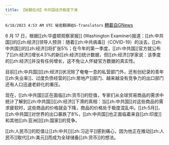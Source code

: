 ```yaml
---
title: 【秘翻在线】中共国经济极度下滑
---
```

`6/18/2023 4:53 AM UTC 秘密翻譯組G-Translators` [轉載自GNews](https://gnews.org/articles/1391142)

         

6 月 17 日，根据[[zh:华盛顿观察家报]] (Washington Examiner)报道：[[zh:中共国]]的[[zh:经济]]领导人预测：随着[[zh:中共病毒]]（COVID-19）的淡去，[[zh:中共国]]的[[zh:经济]]将扩张5%；在今年的第一季度，[[zh:中共国]]官方就公布了[[zh:经济]]增长4.5%的新[[zh:经济]]统计数据，但[[zh:经济]]学家说：该季度的[[zh:经济]]并没有任何增长，这不免让人怀疑官方数据的真实性。

目前[[zh:中共国]][[zh:经济]]状况除了奄奄一息的私营部门外，还有创纪录的青年[[zh:失业率]]、过度负债经营的[[zh:房地产]]部门、越来越没有竞争力的出口部门还有人口迅速老龄化的重压。

现在，[[zh:中共国]]正在面临[[zh:货币]]的贬值，专家们从全球贸易商品的需求中统计了解到[[zh:中共国]][[zh:经济]]下滑的真相：当[[zh:中共国]]对这些商品的需求疲软时，这些商品的价格就会下降，商品的价格处于极度混乱中。[[zh:5月]]，[[zh:中共国]]对世界的出口暴跌了8%，[[zh:中共国]]也正面临着来自[[zh:印度]]和其他[[zh:亚洲]][[zh:国家]]的竞争。

[[zh:人民币]]的贬值让[[zh:中共]][[zh:习近平]]感到痛心，因为他正在推动[[zh:人民币]]取代[[zh:美元]]而成为全球储备[[zh:货币]]的想法。

